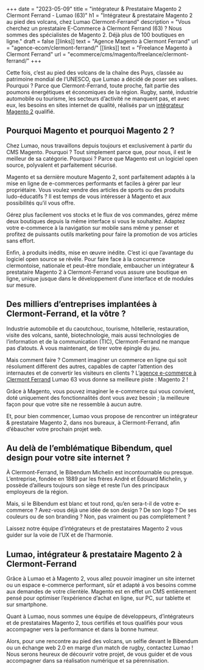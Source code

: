 +++
date = "2023-05-09"
title = "intégrateur & Prestataire Magento 2 Clermont Ferrand - Lumao (63)"
h1 = "Intégrateur & prestataire Magento 2 au pied des volcans, chez Lumao Clermont-Ferrand"
description = "Vous cherchez un prestataire E-Commerce à Clermont Ferrand (63) ? Nous sommes des spécialistes de Magento 2. Déjà plus de 100 boutiques en ligne."
draft = false
[[links]]
    text = "Agence Magento à Clermont Ferrand"
    url = "agence-ecom/clermont-ferrand/"
[[links]]
    text = "Freelance Magento à Clermont Ferrand"
    url = "ecommerce/cms/magento/freelance/clermont-ferrand/"
+++

Cette fois, c’est au pied des volcans de la chaîne des Puys, classée au patrimoine mondial de l’UNESCO, que Lumao a décidé de poser ses valises. Pourquoi ? Parce que Clermont-Ferrand, toute proche, fait partie des poumons énergétiques et économiques de la région. Rugby, santé, industrie automobile ou tourisme, les secteurs d’activité ne manquent pas, et avec eux, les besoins en sites internet de qualité, réalisés par un [intégrateur Magento 2](/ecommerce/cms/magento/prestataire/) qualifié.

## Pourquoi Magento et pourquoi Magento 2 ?

Chez Lumao, nous travaillons depuis toujours et exclusivement à partir du CMS Magento. Pourquoi ? Tout simplement parce que, pour nous, il est le meilleur de sa catégorie. Pourquoi ? Parce que Magento est un logiciel open source, polyvalent et parfaitement sécurisé.

Magento et sa dernière mouture Magento 2, sont parfaitement adaptés à la mise en ligne de e-commerces performants et faciles à gérer par leur propriétaire. Vous voulez vendre des articles de sports ou des produits ludo-éducatifs ? Il est temps de vous intéresser à Magento et aux possibilités qu’il vous offre.

Gérez plus facilement vos stocks et le flux de vos commandes, gérez même deux boutiques depuis la même interface si vous le souhaitez. Adaptez votre e-commerce à la navigation sur mobile sans même y penser et profitez de puissants outils marketing pour faire la promotion de vos articles sans effort.

Enfin, à produits inédits, mise en œuvre inédite. C’est ici que l’avantage du logiciel open source se révèle. Pour faire face à la concurrence clermontoise, nationale et peut-être mondiale, embaucher un intégrateur & prestataire Magento 2 à Clermont-Ferrand vous assure une boutique en ligne, unique jusque dans le développement d’une interface et de modules sur mesure.

## Des milliers d’entreprises implantées à Clermont-Ferrand, et la vôtre ?

Industrie automobile et du caoutchouc, tourisme, hôtellerie, restauration, visite des volcans, santé, biotechnologie, mais aussi technologies de l’information et de la communication (TIC), Clermont-Ferrand ne manque pas d’atouts. À vous maintenant, de tirer votre épingle du jeu.

Mais comment faire ? Comment imaginer un commerce en ligne qui soit résolument différent des autres, capables de capter l’attention des internautes et de convertir les visiteurs en clients ? L’[agence e-commerce à Clermont Ferrand](/agence-ecom/clermont-ferrand/) Lumao 63 vous donne sa meilleure piste : Magento 2 !

Grâce à Magento, vous pouvez imaginer le e-commerce qui vous convient, doté uniquement des fonctionnalités dont vous avez besoin ; la meilleure façon pour que votre site ne ressemble à aucun autre.

Et, pour bien commencer, Lumao vous propose de rencontrer un intégrateur & prestataire Magento 2, dans nos bureaux, à Clermont-Ferrand, afin d’ébaucher votre prochain projet web.

## Au delà de l’emblématique Bibendum, quel design pour votre site internet ?

À Clermont-Ferrand, le Bibendum Michelin est incontournable ou presque. L’entreprise, fondée en 1889 par les frères André et Édouard Michelin, y possède d’ailleurs toujours son siège et reste l’un des principaux employeurs de la région.

Mais, si le Bibendum est blanc et tout rond, qu’en sera-t-il de votre e-commerce ? Avez-vous déjà une idée de son design ? De son logo ? De ses couleurs ou de son branding ? Non, pas vraiment ou pas complètement ?

Laissez notre équipe d’intégrateurs et de prestataires Magento 2 vous guider sur la voie de l’UX et de l’harmonie.

## Lumao, intégrateur & prestataire Magento 2 à Clermont-Ferrand

Grâce à Lumao et à Magento 2, vous allez pouvoir imaginer un site internet ou un espace e-commerce performant, sûr et adapté à vos besoins comme aux demandes de votre clientèle. Magento est en effet un CMS entièrement pensé pour optimiser l’expérience d’achat en ligne, sur PC, sur tablette et sur smartphone.

Quant à Lumao, nous sommes une équipe de développeurs, d’intégrateurs et de prestataires Magento 2, tous certifiés et tous qualifiés pour vous accompagner vers la performance et dans la bonne humeur.

Alors, pour une rencontre au pied des volcans, un selfie devant le Bibendum ou un échange web 2.0 en marge d’un match de rugby, contactez Lumao ! Nous serons heureux de découvrir votre projet, de vous guider et de vous accompagner dans sa réalisation numérique et sa pérennisation.


